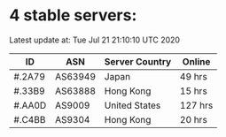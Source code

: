 # 4 stable servers:

Latest update at: Tue Jul 21 21:10:10 UTC 2020

| ID | ASN | Server Country | Online |
| -- | --- | -------------- | ------ |
| #.2A79 | AS63949 | Japan | 49 hrs |
| #.33B9 | AS63888 | Hong Kong | 15 hrs |
| #.AA0D | AS9009 | United States | 127 hrs |
| #.C4BB | AS9304 | Hong Kong | 20 hrs |

